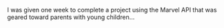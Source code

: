I was given one week to complete a project using the Marvel API that was geared toward parents with young children...